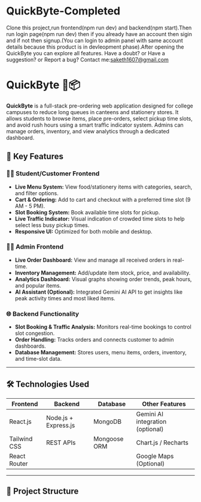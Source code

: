 # QuickByte-Completed
Clone this project,run frontend(npm run dev) and backend(npm start).Then run login page(npm run dev) then if you already have an account then sigin and if not then signup.(You can login to admin panel with same account details because this product is in devleopment phase).After opening the QuickByte you can explore all features.
Have a doubt? or Have a suggestion? or Report a bug?
Contact me:saketh1607@gmail.com

# QuickByte 🍔📦

**QuickByte** is a full-stack pre-ordering web application designed for college campuses to reduce long queues in canteens and stationery stores. It allows students to browse items, place pre-orders, select pickup time slots, and avoid rush hours using a smart traffic indicator system. Admins can manage orders, inventory, and view analytics through a dedicated dashboard.

## 🚀 Key Features

### 🧑‍🎓 Student/Customer Frontend
- **Live Menu System:** View food/stationery items with categories, search, and filter options.
- **Cart & Ordering:** Add to cart and checkout with a preferred time slot (9 AM - 5 PM).
- **Slot Booking System:** Book available time slots for pickup.
- **Live Traffic Indicator:** Visual indication of crowded time slots to help select less busy pickup times.
- **Responsive UI:** Optimized for both mobile and desktop.

### 🧑‍💼 Admin Frontend
- **Live Order Dashboard:** View and manage all received orders in real-time.
- **Inventory Management:** Add/update item stock, price, and availability.
- **Analytics Dashboard:** Visual graphs showing order trends, peak hours, and popular items.
- **AI Assistant (Optional):** Integrated Gemini AI API to get insights like peak activity times and most liked items.

### 🌐 Backend Functionality
- **Slot Booking & Traffic Analysis:** Monitors real-time bookings to control slot congestion.
- **Order Handling:** Tracks orders and connects customer to admin dashboards.
- **Database Management:** Stores users, menu items, orders, inventory, and time-slot data.

---

## 🛠️ Technologies Used

| Frontend        | Backend         | Database    | Other Features            |
|-----------------|-----------------|-------------|---------------------------|
| React.js        | Node.js + Express.js | MongoDB     | Gemini AI integration (optional) |
| Tailwind CSS    | REST APIs       | Mongoose ORM| Chart.js / Recharts       |
| React Router    |                 |             | Google Maps (Optional)    |

---

## 📁 Project Structure

